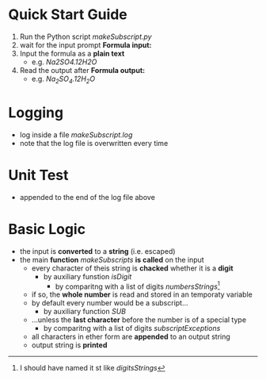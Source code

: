 # Quick Start Guide
1. Run the Python script *makeSubscript.py*
2. wait for the input prompt **Formula input:**
2. Input the formula as a **plain text**
    * e.g. *Na2SO4.12H2O*
3. Read the output after **Formula output:**
    * e.g. *Na<sub>2</sub>SO<sub>4</sub>.12H<sub>2</sub>O*

# Logging
* log inside a file *makeSubscript.log*
* note that the log file is overwritten every time

# Unit Test
* appended to the end of the log file above

# Basic Logic
* the input is **converted** to a **string** (i.e. escaped)
* the main **function** *makeSubscripts* **is called** on the input
    *  every character of theis string is **chacked** whether it is a **digit**
        * by auxiliary funstion *isDigit*
            * by comparitng with a list of digits *numbersStrings*[^1]
            [^1]: I should have named it st like *digitsStrings*
    * if so, the **whole number** is read and stored in an temporaty variable 
    * by default every number would be a subscript...
        * by auxiliary function *SUB*
    * ...unless the **last character** before the number is of a special type
        * by comparitng with a list of digits  *subscriptExceptions*
    * all characters in ether form are **appended** to an output string
    * output string is **printed**